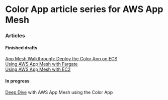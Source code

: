 # Color App article series for AWS App Mesh

### Articles

#### Finished drafts

[App Mesh Walkthrough: Deploy the Color App on ECS]  
[Using AWS App Mesh with Fargate]  
[Using AWS App Mesh with EC2]  

#### In progress

[Deep Dive] with AWS App Mesh using the Color App


[Deep Dive]: ./deepdive.md
[App Mesh Walkthrough: Deploy the Color App on ECS]: ./walkthrough.md
[Using AWS App Mesh with EC2]: ./ec2/README.md
[Using AWS App Mesh with Fargate]: ./fargate/README.md
